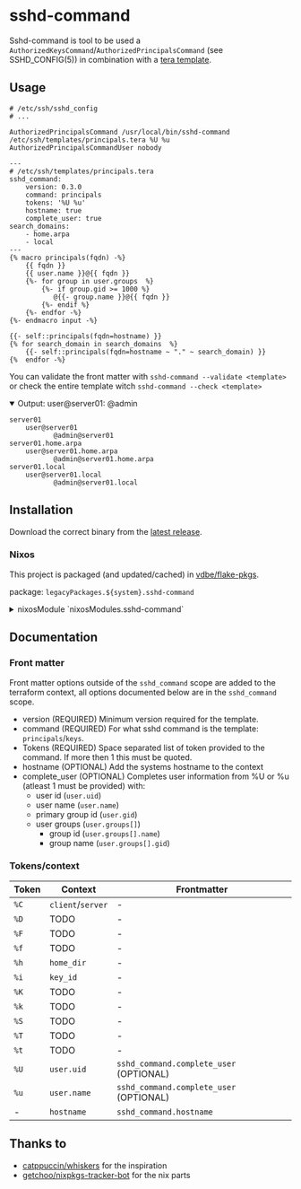 # sshd-command

Sshd-command is tool to be used a `AuthorizedKeysCommand`/`AuthorizedPrincipalsCommand` (see SSHD_CONFIG(5))
in combination with a [tera template](https://keats.github.io/tera/).


## Usage

```
# /etc/ssh/sshd_config
# ...

AuthorizedPrincipalsCommand /usr/local/bin/sshd-command /etc/ssh/templates/principals.tera %U %u
AuthorizedPrincipalsCommandUser nobody
````
```tera
---
# /etc/ssh/templates/principals.tera
sshd_command:
    version: 0.3.0
    command: principals
    tokens: '%U %u'
    hostname: true
    complete_user: true
search_domains:
    - home.arpa
    - local
---
{% macro principals(fqdn) -%}
    {{ fqdn }}
    {{ user.name }}@{{ fqdn }}
    {%- for group in user.groups  %}
        {%- if group.gid >= 1000 %}
           @{{- group.name }}@{{ fqdn }}
        {%- endif %}
    {%- endfor -%}
{%- endmacro input -%}

{{- self::principals(fqdn=hostname) }}
{% for search_domain in search_domains  %}
    {{- self::principals(fqdn=hostname ~ "." ~ search_domain) }}
{%  endfor -%}
```

You can validate the front matter with `sshd-command --validate <template>`
or check the entire template witch `sshd-command --check <template>`

<details open>
<summary>Output: user@server01: @admin</summary>
    
```
server01
    user@server01
           @admin@server01
server01.home.arpa
    user@server01.home.arpa
           @admin@server01.home.arpa
server01.local
    user@server01.local
           @admin@server01.local
```
</details>

## Installation

Download the correct binary from the [latest release](https://github.com/vdbe/sshd-command/releases/tag/v0.2.0).

### Nixos

This project is packaged (and updated/cached) in [vdbe/flake-pkgs](https://github.com/vdbe/flake-pkgs).

package: `legacyPackages.${system}.sshd-command`
<details close>
<summary>nixosModule `nixosModules.sshd-command`</summary>
  
```nix
imports = [
  inputs.mypkgs.nixosModules.sshd-command
];

services.openssh = {
  extraConfig = ''
    TrustedUserCAKeys /etc/ssh/trusted_user_ca
    AuthorizedPrincipalsCommandUser nobody
  '';

  sshd-command = {
    enable = true;
    package = inputs'.mypkgs.sshd-command;
    templates = {
      principals = {
        sshd-command = {
          command = "principals";
          tokens = [
            "%U"
            "%u"
          ];
        };
        extraFrontMatter = {
          search_domains = ["home.arpa" "local"];
        };
        tera = ''
          {% macro principals(fqdn) -%}
          {{ fqdn }}
          {{ user.name }}@{{ fqdn }}
              {%- for group in user.groups  %}
                  {%- if group.gid >= 1000 %}
          @{{- group.name }}@{{ fqdn }}
                  {%- endif %}
              {%- endfor -%}
          {%- endmacro principals -%}

          {{- self::principals(fqdn=hostname) }}
          {% for search_domain in search_domains  %}
          {{- self::principals(fqdn=hostname ~ "." ~ search_domain) }}
          {%  endfor -%}
        '';
      };
    };
  };
};
```
</details>


## Documentation

### Front matter

Front matter options outside of the `sshd_command` scope are added to the terraform context,
all options documented below are in the `sshd_command` scope.

- version (REQUIRED)
  Minimum version required for the template.
- command (REQUIRED)
  For what sshd command is the template: `principals`/`keys`.
- Tokens (REQUIRED)
  Space separated list of token provided to the command.
  If more then 1 this must be quoted.
- hostname (OPTIONAL)
  Add the systems hostname to the context
- complete_user (OPTIONAL)
  Completes user information from %U or %u (atleast 1 must be provided) with:
  - user id (`user.uid`)
  - user name (`user.name`)
  - primary group id (`user.gid`)
  - user groups (`user.groups[]`)
    - group id (`user.groups[].name`)
    - group name (`user.groups[].gid`)


### Tokens/context

| Token | Context           | Frontmatter                             |
| ----- | ----------------- | --------------------------------------- |
| `%C`  | `client`/`server` | -                                       |
| `%D`  | TODO              | -                                       |
| `%F`  | TODO              | -                                       |
| `%f`  | TODO              | -                                       |
| `%h`  | `home_dir`        | -                                       |
| `%i`  | `key_id`          | -                                       |
| `%K`  | TODO              | -                                       |
| `%k`  | TODO              | -                                       |
| `%S`  | TODO              | -                                       |
| `%T`  | TODO              | -                                       |
| `%t`  | TODO              | -                                       |
| `%U`  | `user.uid`        | `sshd_command.complete_user` (OPTIONAL) |
| `%u`  | `user.name`       | `sshd_command.complete_user` (OPTIONAL) |
| -     | `hostname`        | `sshd_command.hostname`                 |


## Thanks to
- [catppuccin/whiskers](https://github.com/catppuccin/whiskers) for the inspiration
- [getchoo/nixpkgs-tracker-bot](https://github.com/getchoo/nixpkgs-tracker-bot) for the nix parts
